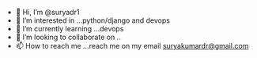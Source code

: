 - 👋 Hi, I’m @suryadr1
- 👀 I’m interested in ...python/django and devops
- 🌱 I’m currently learning ...devops
- 💞️ I’m looking to collaborate on ..
- 📫 How to reach me ...reach me on my email suryakumardr@gmail.com

<!---
suryadr1/suryadr1 is a ✨ special ✨ repository because its `README.md` (this file) appears on your GitHub profile.
You can click the Preview link to take a look at your changes.
--->
